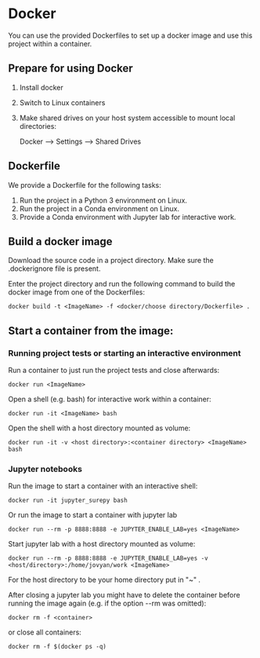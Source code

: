 # Docker

You can use the provided Dockerfiles to set up a docker image and use this project within a container.

## Prepare for using Docker

1) Install docker
2) Switch to Linux containers
3) Make shared drives on your host system accessible to mount local directories:

    Docker --> Settings --> Shared Drives

## Dockerfile

We provide a Dockerfile for the following tasks:

1) Run the project in a Python 3 environment on Linux.
2) Run the project in a Conda environment on Linux.
3) Provide a Conda environment with Jupyter lab for interactive work.

## Build a docker image

Download the source code in a project directory.
Make sure the .dockerignore file is present.

Enter the project directory and run the following command to build the docker image from one of the Dockerfiles:

	docker build -t <ImageName> -f <docker/choose directory/Dockerfile> .
		
## Start a container from the image:

### Running project tests or starting an interactive environment

Run a container to just run the project tests and close afterwards:

	docker run <ImageName>
	
Open a shell (e.g. bash) for interactive work within a container:

	docker run -it <ImageName> bash
	
Open the shell with a host directory mounted as volume:

	docker run -it -v <host directory>:<container directory> <ImageName> bash
	
### Jupyter notebooks

Run the image to start a container with an interactive shell: 

	docker run -it jupyter_surepy bash
	
Or run the image to start a container with jupyter lab
	
	docker run --rm -p 8888:8888 -e JUPYTER_ENABLE_LAB=yes <ImageName>

Start jupyter lab with a host directory mounted as volume:

	docker run --rm -p 8888:8888 -e JUPYTER_ENABLE_LAB=yes -v <host/directory>:/home/jovyan/work <ImageName>
	
For the host directory to be your home directory put in "~" .

After closing a jupyter lab you might have to delete the container before running the image again 
(e.g. if the option --rm was omitted):

    docker rm -f <container>

or close all containers:

    docker rm -f $(docker ps -q)
    
